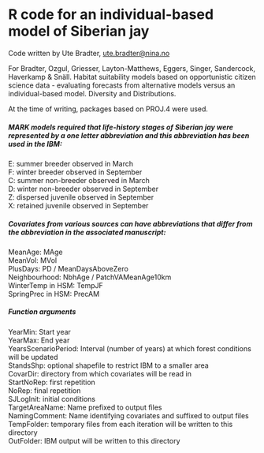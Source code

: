 # R code for an individual-based model of Siberian jay

Code written by Ute Bradter, ute.bradter@nina.no

For Bradter, Ozgul, Griesser, Layton-Matthews, Eggers, Singer, Sandercock, Haverkamp & Snäll. Habitat suitability models based on opportunistic citizen science data - evaluating forecasts from alternative models versus an individual-based model. Diversity and Distributions.

At the time of writing, packages based on PROJ.4 were used.

##### MARK models required that life-history stages of Siberian jay were represented by a one letter abbreviation and this abbreviation has been used in the IBM:
E: summer breeder observed in March  
F: winter breeder observed in September  
C: summer non-breeder observed in March  
D: winter non-breeder observed in September  
Z: dispersed juvenile observed in September  
X: retained juvenile observed in September  
 
##### Covariates from various sources can have abbreviations that differ from the abbreviation in the associated manuscript:
MeanAge: MAge  
MeanVol: MVol  
PlusDays: PD / MeanDaysAboveZero  
Neighbourhood: NbhAge / PatchVAMeanAge10km  
WinterTemp in HSM: TempJF  
SpringPrec in HSM: PrecAM  

##### Function arguments
YearMin: Start year  
YearMax: End year  
YearsScenarioPeriod: Interval (number of years) at which forest conditions will be updated  
StandsShp: optional shapefile to restrict IBM to a smaller area  
CovarDir: directory from which covariates will be read in  
StartNoRep: first repetition  
NoRep: final repetition  
SJLogInit: initial conditions  
TargetAreaName: Name prefixed to output files  
NamingComment: Name identifying covariates and suffixed to output files  
TempFolder: temporary files from each iteration will be written to this directory  
OutFolder: IBM output will be written to this directory   

